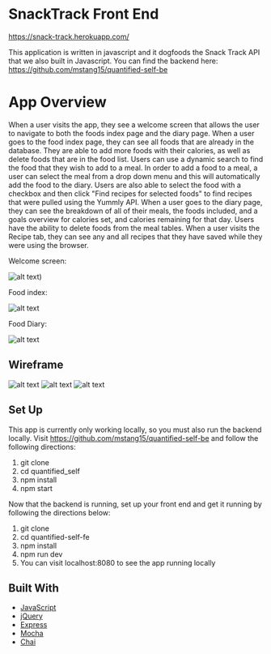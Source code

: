 # SnackTrack Front End
https://snack-track.herokuapp.com/

This application is written in javascript and it dogfoods the Snack Track API that we also built in Javascript. 
You can find the backend here: https://github.com/mstang15/quantified-self-be

<h1>App Overview</h1>

When a user visits the app, they see a welcome screen that allows the user to navigate to both the foods index page and the diary page.
When a user goes to the food index page, they can see all foods that are already in the database. They are able to add more foods with their calories, as well as delete foods that are in the food list. Users can use a dynamic search to find the food that they wish to add to a meal. In order to add a food to a meal, a user can select the meal from a drop down menu and this will automatically add the food to the diary. Users are also able to select the food with a checkbox and then click "Find recipes for selected foods" to find recipes that were pulled using the Yummly API. 
When a user goes to the diary page, they can see the breakdown of all of their meals, the foods included, and a goals overview for calories set, and calories remaining for that day. Users have the ability to delete foods from the meal tables. 
When a user visits the Recipe tab, they can see any and all recipes that they have saved while they were using the browser. 

Welcome screen:

![alt text](readme_images/welcome.png))
 
Food index:

![alt text](readme_images/foods.png)

Food Diary:

![alt text](readme_images/diary.png)

<h2>Wireframe</h2>

![alt text](readme_images/landingpage.jpg)
![alt text](readme_images/fooddiary.jpg)
![alt text](readme_images/foodindex.jpg)

## Set Up
This app is currently only working locally, so you must also run the backend locally. Visit https://github.com/mstang15/quantified-self-be and follow the following directions: 
1. git clone <paste repo link for quantified_self backend>
2. cd quantified_self
3. npm install 
4. npm start 

Now that the backend is running, set up your front end and get it running by following the directions below: 
1. git clone <paste repo link for quantified-self frontend>
2. cd quantified-self-fe
3. npm install
4. npm run dev
5. You can visit localhost:8080 to see the app running locally

## Built With

* [JavaScript](https://www.javascript.com/)
* [jQuery](https://jquery.com/)
* [Express](https://expressjs.com/)
* [Mocha](https://mochajs.org/)
* [Chai](https://chaijs.com/)

